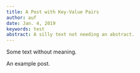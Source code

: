 ```yaml
---
title: A Post with Key-Value Pairs 
author: auf 
date: Jan. 4, 2019
keywords: test
abstract: A silly text not needing an abstract.
---
```


Some text without meaning. 

  An example post.
